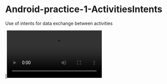 # Android-practice-1-ActivitiesIntents
Use of intents for data exchange between activities

[![Watch the video](https://github.com/RobinKim-SWEngineer/Images-for-document/blob/master/ActivitiesIntents.mp4)
